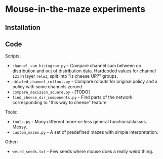 # Mouse-in-the-maze experiments

## Installation

## Code

Scripts:
* `channel_sum_histogram.py` - Compare channel sum between on distribution and out of distribution data. 
   Hardcoded values for channel `121` in layer `relu3`, split into "is cheese UP?" groups.
* `ablated_channel_rollout.py` - Compare rolouts for original policy and a policy with some channels zeroed.
* `compare_decision_square.py` - [TODO]
* `find_cheese_dir_components.py` - Find parts of the network corresponding to "this way to cheese" feature

Tools:
*   `tools.py` - Many different more-or-less general functions/classes. Messy.
*   `custom_mazes.py` - A set of predefined mazes with simple interpretation.

Other:
*   `weird_seeds.txt` - Few seeds where mouse does a really weird thing.
